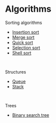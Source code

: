 # Algorithms

<p>Sorting algorithms</p>
<ul>
<li><a href="https://github.com/mangobanaani/algorithms/blob/master/com/github/mangobanaani/sorting/InsertionSort.java">Insertion sort</a></li>
<li><a href="https://github.com/mangobanaani/algorithms/blob/master/com/github/mangobanaani/sorting/MergeSort.java">Merge sort</a></li>
<li><a href="https://github.com/mangobanaani/algorithms/blob/master/com/github/mangobanaani/sorting/QuickSort.java">Quick sort</a></li>
<li><a href="https://github.com/mangobanaani/algorithms/blob/master/com/github/mangobanaani/sorting/SelectionSort.java">Selection sort</a></li>
<li><a href="https://github.com/mangobanaani/algorithms/blob/master/com/github/mangobanaani/sorting/ShellSort.java">Shell sort</a></li>
</ul>
</br>
<p>Structures</p>
<ul>
<li><a href="https://github.com/mangobanaani/algorithms/blob/master/com/github/mangobanaani/structures/Queue.java">Queue</a></li>
<li><a href="https://github.com/mangobanaani/algorithms/blob/master/com/github/mangobanaani/structures/Stack.java">Stack</a></li>
</ul>
</br>
<p>Trees</p>
<ul>
<li><a href="https://github.com/mangobanaani/algorithms/blob/master/com/github/mangobanaani/trees/BinaryTree.java">Binary search tree</a></li>
</ul>
</br>


